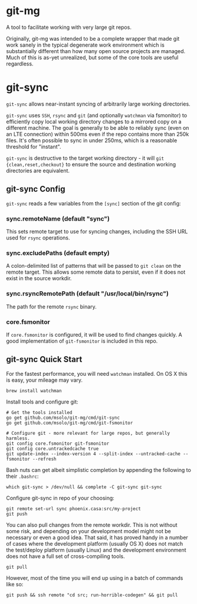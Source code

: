 # git-mg
A tool to facilitate working with very large git repos.

Originally, git-mg was intended to be a complete wrapper that made git work sanely in the typical degenerate work environment which is substantially different than how many open source projects are managed. Much of this is as-yet unrealized, but some of the core tools are useful regardless.

# git-sync

`git-sync` allows near-instant syncing of arbitrarily large working directories. 

`git-sync` uses `SSH`, `rsync` and `git` (and optionally `watchman` via fsmonitor) to efficiently copy local working directory changes to a mirrored copy on a different machine. The goal is generally to be able to reliably sync (even on an LTE connection) within 500ms even if the repo contains more than 250k files. It's often possible to sync in under 250ms, which is a reasonable threshold for "instant".

`git-sync` is destructive to the target working directory - it will `git {clean,reset,checkout}` to ensure the source and
destination working directories are equivalent.

## git-sync Config
`git-sync` reads a few variables from the `[sync]` section of the git config:

### sync.remoteName (default "sync")

This sets remote target to use for syncing changes, including the SSH URL used for `rsync` operations.

### sync.excludePaths (default empty)

A colon-delimited list of patterns that will be passed to `git clean` on the remote target.  This allows some remote data to persist, even if it does not exist in the source workdir.

### sync.rsyncRemotePath (default "/usr/local/bin/rsync")

The path for the remote `rsync` binary.

### core.fsmonitor

If `core.fsmonitor` is configured, it will be used to find changes quickly. A good implementation of `git-fsmonitor` is included in this repo.

## git-sync Quick Start

For the fastest performance, you will need `watchman` installed. On OS X this is easy, your mileage may vary.
```
brew install watchman
```

Install tools and configure git:
```
# Get the tools installed
go get github.com/msolo/git-mg/cmd/git-sync
go get github.com/msolo/git-mg/cmd/git-fsmonitor

# Configure git - more relevant for large repos, but generally harmless.
git config core.fsmonitor git-fsmonitor
git config core.untrackedcache true
git update-index --index-version 4 --split-index --untracked-cache --fsmonitor --refresh
```

Bash nuts can get albeit simplistic completion by appending the following to their `.bashrc`:
```
which git-sync > /dev/null && complete -C git-sync git-sync
```

Configure git-sync in repo of your choosing:
```
git remote set-url sync phoenix.casa:src/my-project
git push
```

You can also pull changes from the remote workdir. This is not without some risk, and depending on your development model might not be necessary or even a good idea. That said, it has proved handy in a number of cases where the development platform (usually OS X) does not match the test/deploy platform (usually Linux) and the development environment does not have a full set of cross-compiling tools.

```
git pull
```

However, most of the time you will end up using in a batch of commands like so:
```
git push && ssh remote "cd src; run-horrible-codegen" && git pull
```


